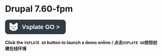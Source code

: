 # Drupal 7.60-fpm

<a href="https://www.vsplate.com/?docker-compose=https://github.com/vsplate/dcenvs/drupal/7.60-fpm"><img alt="VSPLATE GO" src="https://raw.githubusercontent.com/vsplate/images/master/vsgo_btn.png" width="200px"></a>

**Click the `VSPLATE GO` button to launch a demo online / 点击`VSPLATE GO`按钮创建在线环境**